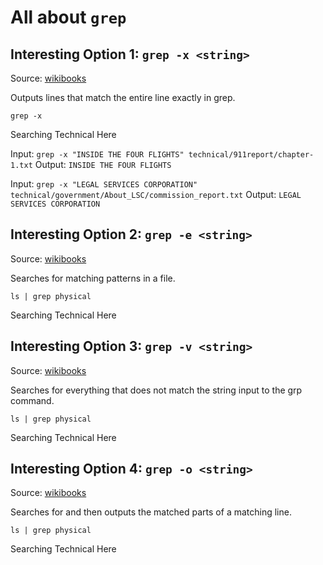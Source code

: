 # All about ```grep```

## Interesting Option 1: ```grep -x <string>```
Source: [wikibooks](https://en.wikibooks.org/wiki/Grep)

Outputs lines that match the entire line exactly in grep.

```
grep -x 
```
Searching Technical Here

Input:
```grep -x "INSIDE THE FOUR FLIGHTS" technical/911report/chapter-1.txt```
Output:
```INSIDE THE FOUR FLIGHTS```

Input:
```grep -x "LEGAL SERVICES CORPORATION" technical/government/About_LSC/commission_report.txt```
Output:
```LEGAL SERVICES CORPORATION```

## Interesting Option 2: ```grep -e <string>```
Source: [wikibooks](https://en.wikibooks.org/wiki/Grep)

Searches for matching patterns in a file.

```
ls | grep physical
```
Searching Technical Here

## Interesting Option 3: ```grep -v <string>```
Source: [wikibooks](https://en.wikibooks.org/wiki/Grep)

Searches for everything that does not match the string input to the grp command.

```
ls | grep physical
```
Searching Technical Here

## Interesting Option 4: ```grep -o <string>```
Source: [wikibooks](https://en.wikibooks.org/wiki/Grep)

Searches for and then outputs the matched parts of a matching line.

```
ls | grep physical
```
Searching Technical Here
